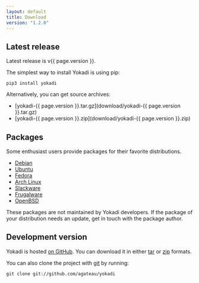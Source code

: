 ```yaml
---
layout: default
title: Download
version: "1.2.0"
---
```

## Latest release

Latest release is v{{ page.version }}.

The simplest way to install Yokadi is using pip:

    pip3 install yokadi

Alternatively, you can get source archives:

- [yokadi-{{ page.version }}.tar.gz](download/yokadi-{{ page.version }}.tar.gz)
- [yokadi-{{ page.version }}.zip](download/yokadi-{{ page.version }}.zip)

## Packages

Some enthusiast users provide packages for their favorite distributions.

- [Debian][debian]
- [Ubuntu][ubuntu]
- [Fedora][fedora]
- [Arch Linux][arch]
- [Slackware][slackware]
- [Frugalware][frugal]
- [OpenBSD][openbsd]

These packages are not maintained by Yokadi developers. If the package of your distribution needs
an update, get in touch with the package author.

[debian]: http://packages.debian.org/search?searchon=names&keywords=yokadi
[ubuntu]: http://packages.ubuntu.com/search?searchon=names&keywords=yokadi
[fedora]: http://www.rpmfind.net/linux/rpm2html/search.php?query=yokadi
[arch]: https://aur.archlinux.org/packages/yokadi/
[slackware]: http://github.com/pprkut/slackbuilds-beta/tree/master/good/yokadi/
[frugal]: http://frugalware.org/packages/64105
[openbsd]: http://openports.se/productivity/yokadi

## Development version

Yokadi is hosted [on GitHub][yokadi-github]. You can download it in either
[tar][master-tar] or [zip][master-zip] formats.

You can also clone the project with [git][] by running:

    git clone git://github.com/agateau/yokadi

[yokadi-github]: http://github.com/agateau/yokadi
[master-zip]: http://github.com/agateau/yokadi/zipball/master
[master-tar]: http://github.com/agateau/yokadi/tarball/master
[git]: http://git-scm.com
